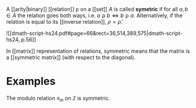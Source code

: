 

A [[arity|binary]] [[relation]] $\mathrel{\rho}$ on a [[set]] $A$ is called **symetric** if for all $a, b \in A$ the relation goes both ways, i.e. $a \mathrel{\rho} b \iff b \mathrel{\rho} a$. Alternatively, if the relation is equal to its [[inverse relation]], $\rho = \widehat{\rho}$.

![[dmath-script-hs24.pdf#page=66&rect=36,514,389,575|dmath-script-hs24, p.56]]

In [[matrix]] representation of relations, symmetric means that the matrix is a [[symmetric matrix]] (with respect to the diagonal).


# Examples

The modulo relation $\equiv_{m}$ on $\mathbb{Z}$ is symmetric.

